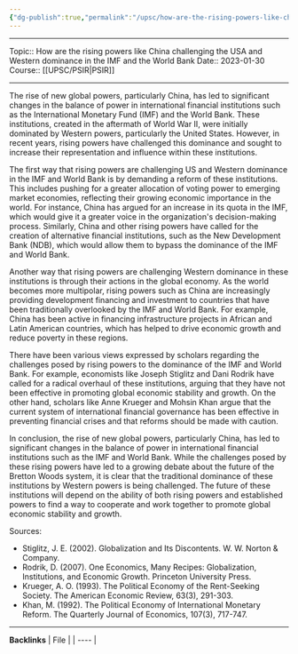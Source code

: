 ```yaml
---
{"dg-publish":true,"permalink":"/upsc/how-are-the-rising-powers-like-china-challenging-the-usa-and-western-dominance-in-the-imf-and-the-world-bank/"}
---
```


----
Topic:: How are the rising powers like China challenging the USA and Western dominance in the IMF and the World Bank
Date:: 2023-01-30
Course:: [[UPSC/PSIR\|PSIR]] 

----
The rise of new global powers, particularly China, has led to significant changes in the balance of power in international financial institutions such as the International Monetary Fund (IMF) and the World Bank. These institutions, created in the aftermath of World War II, were initially dominated by Western powers, particularly the United States. However, in recent years, rising powers have challenged this dominance and sought to increase their representation and influence within these institutions.

The first way that rising powers are challenging US and Western dominance in the IMF and World Bank is by demanding a reform of these institutions. This includes pushing for a greater allocation of voting power to emerging market economies, reflecting their growing economic importance in the world. For instance, China has argued for an increase in its quota in the IMF, which would give it a greater voice in the organization's decision-making process. Similarly, China and other rising powers have called for the creation of alternative financial institutions, such as the New Development Bank (NDB), which would allow them to bypass the dominance of the IMF and World Bank.

Another way that rising powers are challenging Western dominance in these institutions is through their actions in the global economy. As the world becomes more multipolar, rising powers such as China are increasingly providing development financing and investment to countries that have been traditionally overlooked by the IMF and World Bank. For example, China has been active in financing infrastructure projects in African and Latin American countries, which has helped to drive economic growth and reduce poverty in these regions.



There have been various views expressed by scholars regarding the challenges posed by rising powers to the dominance of the IMF and World Bank. For example, economists like Joseph Stiglitz and Dani Rodrik have called for a radical overhaul of these institutions, arguing that they have not been effective in promoting global economic stability and growth. On the other hand, scholars like Anne Krueger and Mohsin Khan argue that the current system of international financial governance has been effective in preventing financial crises and that reforms should be made with caution.

In conclusion, the rise of new global powers, particularly China, has led to significant changes in the balance of power in international financial institutions such as the IMF and World Bank. While the challenges posed by these rising powers have led to a growing debate about the future of the Bretton Woods system, it is clear that the traditional dominance of these institutions by Western powers is being challenged. The future of these institutions will depend on the ability of both rising powers and established powers to find a way to cooperate and work together to promote global economic stability and growth.

Sources:

-   Stiglitz, J. E. (2002). Globalization and Its Discontents. W. W. Norton & Company.
-   Rodrik, D. (2007). One Economics, Many Recipes: Globalization, Institutions, and Economic Growth. Princeton University Press.
-   Krueger, A. O. (1993). The Political Economy of the Rent-Seeking Society. The American Economic Review, 63(3), 291-303.
-   Khan, M. (1992). The Political Economy of International Monetary Reform. The Quarterly Journal of Economics, 107(3), 717-747.
---
**Backlinks**
| File |
| ---- |



